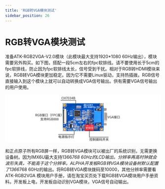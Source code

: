 ```yaml
---
title: 'RGB转VGA模块测试'
sidebar_position: 26
---
```


# RGB转VGA模块测试

准备ATK-RGB2VGA-V2.0模块（此模块最大支持1920*1080 60Hz输出），模块需要另外购买。如下图，搭配一段5cm左右的fpc软排线。请不要使用长于5cm的fpc软排线，防止因为fpc软排线太长，信号受到干扰。相对于RGB转HDMI模块来说，RGB转VGA模块更加稳定。因为它不需要Linux驱动，支持热插拨。RGB信号直接输入到这个模块上就可以自动转换成VGA信号输出。供有需要VGA信号输出的用户使用。

![3.26.1](./img/3.26.1.png)

和正点原子所有RGB屏一样，RGB转VGA模块可以被出厂的系统识别，无需更换设备树。因为IMX6U最大支持1366*768 60Hz的LCD输出。分辨率再高时钟就会波形失真，不能高于这个分辨率。ALPHA开发板RGB转VGA模块设备树默认配置了1366*768 60Hz的输出。将RGB转VGA模块拨码至10000，其他分辨率需要看ATK-RGB2VGA 模块用户手册，请在淘宝买页处下载RGB转VGA模块用户手册资料。开发板上电，开发板自动识别VGA模块，VGA信号自动输出。




